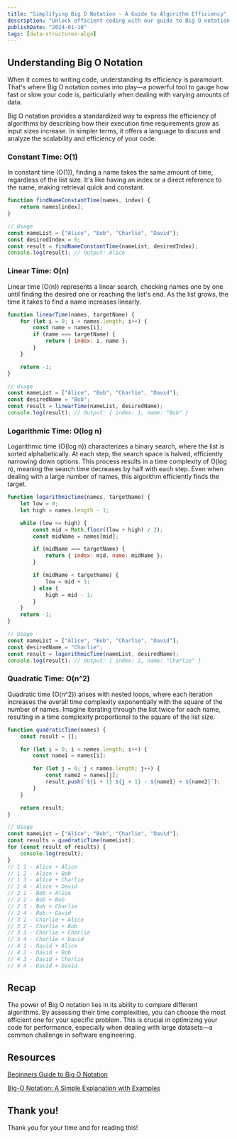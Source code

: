 ```yaml
---
title: "Simplifying Big O Notation - A Guide to Algorithm Efficiency"
description: "Unlock efficient coding with our guide to Big O notation. Learn to optimize algorithms for superior performance in software engineering."
publishDate: "2024-01-16"
tags: [data-structures-algo]
---
```


## Understanding Big O Notation

When it comes to writing code, understanding its efficiency is paramount. That's where Big O notation comes into play—a powerful tool to gauge how fast or slow your code is, particularly when dealing with varying amounts of data.

Big O notation provides a standardized way to express the efficiency of algorithms by describing how their execution time requirements grow as input sizes increase. In simpler terms, it offers a language to discuss and analyze the scalability and efficiency of your code.

### Constant Time: O(1)

In constant time (O(1)), finding a name takes the same amount of time, regardless of the list size. It's like having an index or a direct reference to the name, making retrieval quick and constant.

```jsx
function findNameConstantTime(names, index) {
	return names[index];
}

// Usage
const nameList = ["Alice", "Bob", "Charlie", "David"];
const desiredIndex = 0;
const result = findNameConstantTime(nameList, desiredIndex);
console.log(result); // Output: Alice
```

### Linear Time: O(n)

Linear time (O(n)) represents a linear search, checking names one by one until finding the desired one or reaching the list's end. As the list grows, the time it takes to find a name increases linearly.

```js
function linearTime(names, targetName) {
	for (let i = 0; i < names.length; i++) {
		const name = names[i];
		if (name === targetName) {
			return { index: i, name };
		}
	}

	return -1;
}

// Usage
const nameList = ["Alice", "Bob", "Charlie", "David"];
const desiredName = "Bob";
const result = linearTime(nameList, desiredName);
console.log(result); // Output: { index: 1, name: "Bob" }
```

### Logarithmic Time: O(log n)

Logarithmic time (O(log n)) characterizes a binary search, where the list is sorted alphabetically. At each step, the search space is halved, efficiently narrowing down options. This process results in a time complexity of O(log n), meaning the search time decreases by half with each step. Even when dealing with a large number of names, this algorithm efficiently finds the target.

```js
function logarithmicTime(names, targetName) {
	let low = 0;
	let high = names.length - 1;

	while (low <= high) {
		const mid = Math.floor((low + high) / 2);
		const midName = names[mid];

		if (midName === targetName) {
			return { index: mid, name: midName };
		}

		if (midName < targetName) {
			low = mid + 1;
		} else {
			high = mid - 1;
		}
	}
	return -1;
}

// Usage
const nameList = ["Alice", "Bob", "Charlie", "David"];
const desiredName = "Charlie";
const result = logarithmicTime(nameList, desiredName);
console.log(result); // Output: { index: 2, name: "Charlie" }
```

### Quadratic Time: O(n^2)

Quadratic time (O(n^2)) arises with nested loops, where each iteration increases the overall time complexity exponentially with the square of the number of names. Imagine iterating through the list twice for each name, resulting in a time complexity proportional to the square of the list size.

```js
function quadraticTime(names) {
	const result = [];

	for (let i = 0; i < names.length; i++) {
		const name1 = names[i];

		for (let j = 0; j < names.length; j++) {
			const name2 = names[j];
			result.push(`${i + 1} ${j + 1} - ${name1} + ${name2}`);
		}
	}

	return result;
}

// Usage
const nameList = ["Alice", "Bob", "Charlie", "David"];
const results = quadraticTime(nameList);
for (const result of results) {
	console.log(result);
}
// 1 1 - Alice + Alice
// 1 2 - Alice + Bob
// 1 3 - Alice + Charlie
// 1 4 - Alice + David
// 2 1 - Bob + Alice
// 2 2 - Bob + Bob
// 2 3 - Bob + Charlie
// 2 4 - Bob + David
// 3 1 - Charlie + Alice
// 3 2 - Charlie + Bob
// 3 3 - Charlie + Charlie
// 3 4 - Charlie + David
// 4 1 - David + Alice
// 4 2 - David + Bob
// 4 3 - David + Charlie
// 4 4 - David + David
```

## Recap

The power of Big O notation lies in its ability to compare different algorithms. By assessing their time complexities, you can choose the most efficient one for your specific problem. This is crucial in optimizing your code for performance, especially when dealing with large datasets—a common challenge in software engineering.

## Resources

[Beginners Guide to Big O Notation](https://www.freecodecamp.org/news/my-first-foray-into-technology-c5b6e83fe8f1/)

[Big-O Notation: A Simple Explanation with Examples](https://betterprogramming.pub/big-o-notation-a-simple-explanation-with-examples-a56347d1daca)

## Thank you!

Thank you for your time and for reading this!
